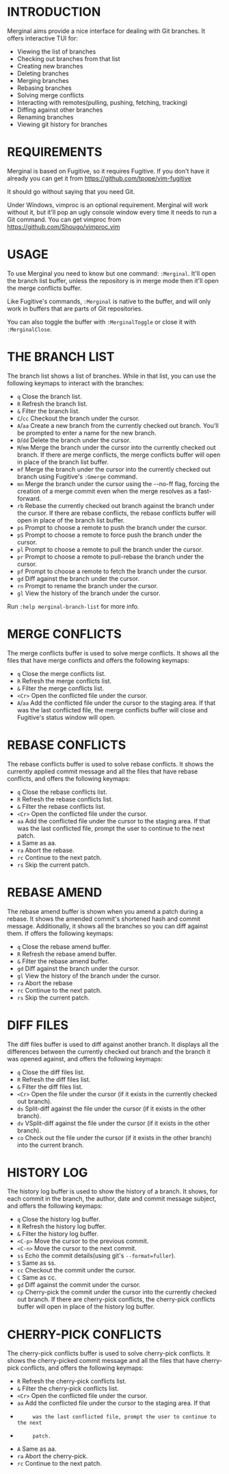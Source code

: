 INTRODUCTION
============

Merginal aims provide a nice interface for dealing with Git branches.  It
offers interactive TUI for:

 * Viewing the list of branches
 * Checking out branches from that list
 * Creating new branches
 * Deleting branches
 * Merging branches
 * Rebasing branches
 * Solving merge conflicts
 * Interacting with remotes(pulling, pushing, fetching, tracking)
 * Diffing against other branches
 * Renaming branches
 * Viewing git history for branches


REQUIREMENTS
============

Merginal is based on Fugitive, so it requires Fugitive. If you don't have it
already you can get it from https://github.com/tpope/vim-fugitive

It should go without saying that you need Git.

Under Windows, vimproc is an optional requirement. Merginal will work without
it, but it'll pop an ugly console window every time it needs to run a Git
command. You can get vimproc from https://github.com/Shougo/vimproc.vim


USAGE
=====

To use Merginal you need to know but one command: `:Merginal`. It'll open the
branch list buffer, unless the repository is in merge mode then
it'll open the merge conflicts buffer.

Like Fugitive's commands, `:Merginal` is native to the buffer, and will only
work in buffers that are parts of Git repositories.

You can also toggle the buffer with `:MerginalToggle` or close it with
`:MerginalClose`.


THE BRANCH LIST
===============

The branch list shows a list of branches. While in that list, you can use the
following keymaps to interact with the branches:

* `q`      Close the branch list.
* `R`      Refresh the branch list.
* `&`      Filter the branch list.
* `C`/`cc` Checkout the branch under the cursor.
* `A`/`aa` Create a new branch from the currently checked out branch. You'll be
           prompted to enter a name for the new branch.
* `D`/`dd` Delete the branch under the cursor.
* `M`/`mm` Merge the branch under the cursor into the currently checked out
           branch. If there are merge conflicts, the merge conflicts
           buffer will open in place of the branch list buffer.
* `mf`     Merge the branch under the cursor into the currently checked out branch
           using Fugitive's `:Gmerge` command.
* `mn`     Merge the branch under the cursor using the --no-ff flag, forcing the
           creation of a merge commit even when the merge resolves as a fast-forward.
* `rb`     Rebase the currently checked out branch against the branch under the
           cursor. If there are rebase conflicts, the rebase conflicts buffer will open in place of
           the branch list buffer.
* `ps`     Prompt to choose a remote to push the branch under the cursor.
* `pS`     Prompt to choose a remote to force push the branch under the cursor.
* `pl`     Prompt to choose a remote to pull the branch under the cursor.
* `pr`     Prompt to choose a remote to pull-rebase the branch under the cursor.
* `pf`     Prompt to choose a remote to fetch the branch under the cursor.
* `gd`     Diff against the branch under the cursor.
* `rn`     Prompt to rename the branch under the cursor.
* `gl`     View the history of the branch under the cursor.

Run `:help merginal-branch-list` for more info.


MERGE CONFLICTS
===============

The merge conflicts buffer is used to solve merge conflicts. It shows all the
files that have merge conflicts and offers the following keymaps:

* `q`      Close the merge conflicts list.
* `R`      Refresh the merge conflicts list.
* `&`      Filter the merge conflicts list.
* `<Cr>`   Open the conflicted file under the cursor.
* `A`/`aa` Add the conflicted file under the cursor to the staging area. If that
           was the last conflicted file, the merge conflicts buffer will close and
           Fugitive's status window will open.


REBASE CONFLICTS
================

The rebase conflicts buffer is used to solve rebase conflicts. It shows the
currently applied commit message and all the files that have rebase conflicts,
and offers the following keymaps:

* `q`      Close the rebase conflicts list.
* `R`      Refresh the rebase conflicts list.
* `&`      Filter the rebase conflicts list.
* `<Cr>`   Open the conflicted file under the cursor.
* `aa`     Add the conflicted file under the cursor to the staging area. If
           that was the last conflicted file, prompt the user to continue to
           the next patch.
* `A`      Same as aa.
* `ra`     Abort the rebase.
* `rc`     Continue to the next patch.
* `rs`     Skip the current patch.


REBASE AMEND
================

The rebase amend buffer is shown when you amend a patch during a rebase. It
shows the amended commit's shortened hash and commit message. Additionally, it
shows all the branches so you can diff against them. If offers the following
keymaps:

* `q`      Close the rebase amend buffer.
* `R`      Refresh the rebase amend buffer.
* `&`      Filter the rebase amend buffer.
* `gd`     Diff against the branch under the cursor.
* `gl`     View the history of the branch under the cursor.
* `ra`     Abort the rebase
* `rc`     Continue to the next patch.
* `rs`     Skip the current patch.


DIFF FILES
==========
The diff files buffer is used to diff against another branch. It displays all
the differences between the currently checked out branch and the branch it was
opened against, and offers the following keymaps:

* `q`      Close the diff files list.
* `R`      Refresh the diff files list.
* `&`      Filter the diff files list.
* `<Cr>`   Open the file under the cursor (if it exists in the currently checked
           out branch).
* `ds`     Split-diff against the file under the cursor (if it exists in the other
           branch).
* `dv`     VSplit-diff against the file under the cursor (if it exists in the other
           branch).
* `co`     Check out the file under the cursor (if it exists in the other branch)
           into the current branch.


HISTORY LOG
===========

The history log buffer is used to show the history of a branch. It shows, for
each commit in the branch, the author, date and commit message subject, and
offers the following keymaps:

* `q`      Close the history log buffer.
* `R`      Refresh the history log buffer.
* `&`      Filter the history log buffer.
* `<C-p>`  Move the cursor to the previous commit.
* `<C-n>`  Move the cursor to the next commit.
* `ss`     Echo the commit details(using git's `--format=fuller`).
* `S`      Same as ss.
* `cc`     Checkout the commit under the cursor.
* `C`      Same as cc.
* `gd`     Diff against the commit under the cursor.
* `cp`     Cherry-pick the commit under the cursor into the currently checked out
           branch. If there are cherry-pick conflicts, the
           cherry-pick conflicts buffer will open in place of the
           history log buffer.


CHERRY-PICK CONFLICTS
=====================

The cherry-pick conflicts buffer is used to solve cherry-pick conflicts. It
shows the cherry-picked commit message and all the files that have cherry-pick
conflicts, and offers the following keymaps:

* `R`      Refresh the cherry-pick conflicts list.
* `&`      Filter the cherry-pick conflicts list.
* `<Cr>`   Open the conflicted file under the cursor.
* `aa`     Add the conflicted file under the cursor to the staging area. If that
*          was the last conflicted file, prompt the user to continue to the next
*          patch.
* `A`      Same as aa.
* `ra`     Abort the cherry-pick.
* `rc`     Continue to the next patch.
